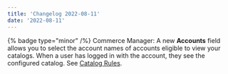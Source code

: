 ```yaml
---
title: 'Changelog 2022-08-11'
date: '2022-08-11'
---
```

{% badge type="minor" /%} Commerce Manager: A new **Accounts** field allows you to select the account names of accounts eligible to view your catalogs. When a user has logged in with the account, they see the configured catalog. See [Catalog Rules](/docs/pxm/catalogs/catalogs-cm/catalog-rules).
